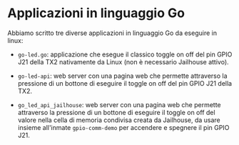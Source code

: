 # Applicazioni in linguaggio Go

Abbiamo scritto tre diverse applicazioni in linguaggio Go da eseguire in linux:

- `go-led.go`: applicazione che esegue il classico toggle on off del pin GPIO J21 della TX2 nativamente da Linux (non è necessario Jailhouse attivo).

- `go-led-api`: web server con una pagina web che permette attraverso la pressione di un bottone di eseguire il toggle on off del pin GPIO J21 della TX2.

- `go_led_api_jailhouse`: web server con una pagina web che permette attraverso la pressione di un bottone di eseguire il toggle on off del valore nella cella di memoria condivisa creata da Jailhouse, da usare insieme all'inmate `gpio-comm-demo` per accendere e spegnere il pin GPIO J21.